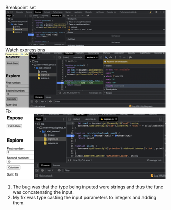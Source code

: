 Breakpoint set ![result](result-calculateSum.png)
Watch expressions ![watch](result-dataType.png)
Fix ![fix](fix.png)
1. The bug was that the type being inputed were strings and thus the func was concatenating the input.
2. My fix was type casting the input parameters to integers and adding them.